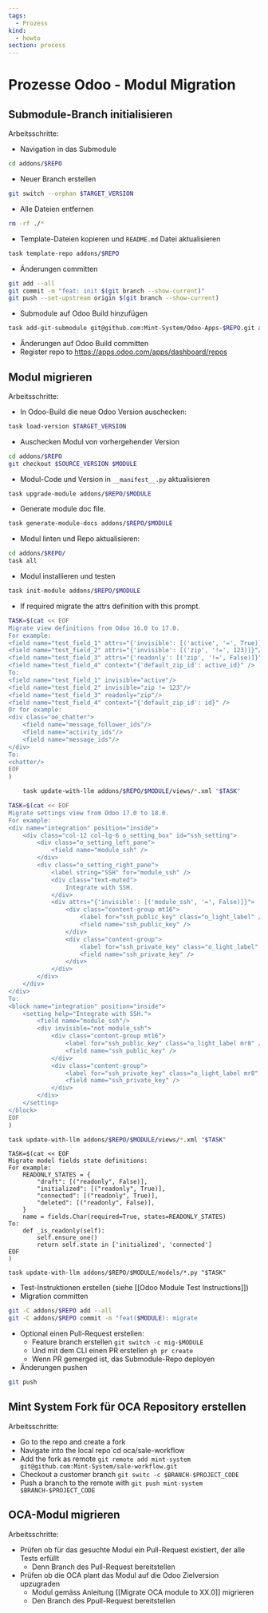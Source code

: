 ```yaml
---
tags:
  - Prozess
kind:
  - howto
section: process
---
```


# Prozesse Odoo - Modul Migration

## Submodule-Branch initialisieren

Arbeitsschritte:

- Navigation in das Submodule

```bash
cd addons/$REPO
```

- Neuer Branch erstellen

```bash
git switch --orphan $TARGET_VERSION
```

- Alle Dateien entfernen

```bash
rm -rf ./*
```

- Template-Dateien kopieren und `README.md` Datei aktualisieren

```bash
task template-repo addons/$REPO
```

- Änderungen committen

```bash
git add --all
git commit -m "feat: init $(git branch --show-current)"
git push --set-upstream origin $(git branch --show-current)
```

- Submodule auf Odoo Build hinzufügen

```bash
task add-git-submodule git@github.com:Mint-System/Odoo-Apps-$REPO.git addons/$REPO
```

- Änderungen auf Odoo Build committen
- Register repo to <https://apps.odoo.com/apps/dashboard/repos>

## Modul migrieren

Arbeitsschritte:

- In Odoo-Build die neue Odoo Version auschecken:

```bash
task load-version $TARGET_VERSION
```

- Auschecken Modul von vorhergehender Version

```bash
cd addons/$REPO
git checkout $SOURCE_VERSION $MODULE
```

- Modul-Code und Version in `__manifest__.py` aktualisieren

```bash
task upgrade-module addons/$REPO/$MODULE
```

- Generate module doc file.

```bash
task generate-module-docs addons/$REPO/$MODULE
```

- Modul linten und Repo aktualisieren:

```bash
cd addons/$REPO/
task all
```

- Modul installieren und testen

```bash
task init-module addons/$REPO/$MODULE
```

- If required migrate the attrs definition with this prompt.

```bash
TASK=$(cat << EOF
Migrate view definitions from Odoo 16.0 to 17.0.
For example:
<field name="test_field_1" attrs="{'invisible': [('active', '=', True)]}"/>
<field name="test_field_2" attrs="{'invisible': [('zip', '!=', 123)]}"/>
<field name="test_field_3" attrs="{'readonly': [('zip', '!=', False)]}"/>
<field name="test_field_4" context="{'default_zip_id': active_id}" />
To:
<field name="test_field_1" invisible="active"/>
<field name="test_field_2" invisible="zip != 123"/>
<field name="test_field_3" readonly="zip"/>
<field name="test_field_4" context="{'default_zip_id': id}" />
Or for example:
<div class="oe_chatter">
	<field name="message_follower_ids"/>
	<field name="activity_ids"/>
	<field name="message_ids"/>
</div>
To:
<chatter/>
EOF
)

	task update-with-llm addons/$REPO/$MODULE/views/*.xml "$TASK"
```

```bash
TASK=$(cat << EOF
Migrate settings view from Odoo 17.0 to 18.0.
For example:
<div name="integration" position="inside">
	<div class="col-12 col-lg-6 o_setting_box" id="ssh_setting">
		<div class="o_setting_left_pane">
			<field name="module_ssh" />
		</div>
		<div class="o_setting_right_pane">
			<label string="SSH" for="module_ssh" />
			<div class="text-muted">
				Integrate with SSH.
			</div>
			<div attrs="{'invisible': [('module_ssh', '=', False)]}">
				<div class="content-group mt16">
					<label for="ssh_public_key" class="o_light_label" />
					<field name="ssh_public_key" />
				</div>
				<div class="content-group">
					<label for="ssh_private_key" class="o_light_label" />
					<field name="ssh_private_key" />
				</div>
			</div>
		</div>
	</div>
</div>
To:
<block name="integration" position="inside">
	<setting help="Integrate with SSH.">
		<field name="module_ssh"/>
		<div invisible="not module_ssh">
			<div class="content-group mt16">
				<label for="ssh_public_key" class="o_light_label mr8" />
				<field name="ssh_public_key" />
			</div>
			<div class="content-group">
				<label for="ssh_private_key" class="o_light_label mr8" />
				<field name="ssh_private_key" />
			</div>
		</div>
	</setting>
</block>
EOF
)

task update-with-llm addons/$REPO/$MODULE/views/*.xml "$TASK"
```

```
TASK=$(cat << EOF
Migrate model fields state definitions:
For example:
    READONLY_STATES = {
        "draft": [("readonly", False)],
        "initialized": [("readonly", True)],
        "connected": [("readonly", True)],
        "deleted": [("readonly", False)],
    }
    name = fields.Char(required=True, states=READONLY_STATES)
To:
    def _is_readonly(self):
        self.ensure_one()
        return self.state in ['initialized', 'connected']
EOF
)

task update-with-llm addons/$REPO/$MODULE/models/*.py "$TASK"
```

- Test-Instruktionen erstellen (siehe [[Odoo Module Test Instructions]])
- Migration committen

```bash
git -C addons/$REPO add --all
git -C addons/$REPO commit -m "feat($MODULE): migrate
```

- Optional einen Pull-Request erstellen:
  - Feature branch erstellen `git switch -c mig-$MODULE`
  - Und mit dem CLI einen PR erstellen `gh pr create`
  - Wenn PR gemerged ist, das Submodule-Repo deployen
- Änderungen pushen

```bash
git push
```

## Mint System Fork für OCA Repository erstellen

Arbeitsschritte:

- Go to the repo and create a fork
- Navigate into the local repo`cd oca/sale-workflow
- Add the fork as remote `git remote add mint-system git@github.com:Mint-System/sale-workflow.git`
- Checkout a customer branch `git switc -c $BRANCH-$PROJECT_CODE`
- Push a branch to the remote with `git push mint-system $BRANCH-$PROJECT_CODE`

## OCA-Modul migrieren

Arbeitsschritte:

- Prüfen ob für das gesuchte Modul ein Pull-Request existiert, der alle Tests erfüllt
  - Denn Branch des Pull-Request bereitstellen
- Prüfen ob die OCA plant das Modul auf die Odoo Zielversion upzugraden
  - Modul gemäss Anleitung [[Migrate OCA module to XX.0]] migrieren
  - Den Branch des Ppull-Request bereitstellen
